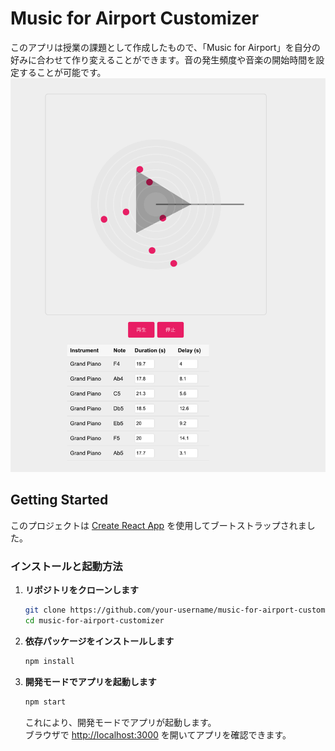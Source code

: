 # Music for Airport Customizer

このアプリは授業の課題として作成したもので、「Music for Airport」を自分の好みに合わせて作り変えることができます。音の発生頻度や音楽の開始時間を設定することが可能です。
![Alt text](image.png)

## Getting Started

このプロジェクトは [Create React App](https://github.com/facebook/create-react-app) を使用してブートストラップされました。

### インストールと起動方法

1. **リポジトリをクローンします**

   ```bash
   git clone https://github.com/your-username/music-for-airport-customizer.git
   cd music-for-airport-customizer
   ```

2. **依存パッケージをインストールします**

   ```bash
   npm install
   ```

3. **開発モードでアプリを起動します**

   ```bash
   npm start
   ```

   これにより、開発モードでアプリが起動します。\
   ブラウザで [http://localhost:3000](http://localhost:3000) を開いてアプリを確認できます。
